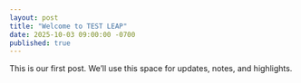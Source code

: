 ```yaml
---
layout: post
title: "Welcome to TEST LEAP"
date: 2025-10-03 09:00:00 -0700
published: true
---
```


This is our first post. We’ll use this space for updates, notes, and highlights.
